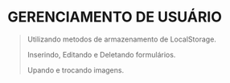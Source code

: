 # GERENCIAMENTO DE USUÁRIO

> Utilizando metodos de armazenamento de LocalStorage.
> 
> Inserindo, Editando e Deletando formulários.
> 
> Upando e trocando imagens.
